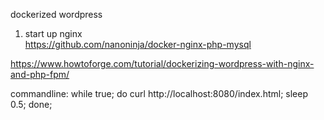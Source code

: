 dockerized wordpress

1. start up nginx    
  https://github.com/nanoninja/docker-nginx-php-mysql

  https://www.howtoforge.com/tutorial/dockerizing-wordpress-with-nginx-and-php-fpm/


  commandline: while true; do curl http://localhost:8080/index.html; sleep 0.5; done;
